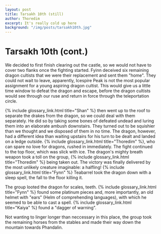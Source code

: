 ```yaml
---
layout: post
title: Tarsakh 10th (still)
author: Thoredim
excerpt: It's really cold up here
background: "/img/posts/tarsakh10th.jpg"
---
```


# Tarsakh 10th (cont.)

We decided to first finish clearing out the castle, so we would not have to
cover two flanks once the fighting started. Fyinn deceived six remaining dragon
cultists that we were their replacement and sent them "home". They could not
wait to leave, apparently, Icespire Peak is not the most popular assignment for
a young aspiring dragon cultist. This would give us a little time window to
defeat the dragon and escape, before the dragon cultists would see through our
ruse and return in force through the teleportation circle.

{% include glossary_link.html title="Shan" %} then went up to the roof to separate the drakes from the dragon, so we
could deal with them separately. He did so by taking some bones of defeated
undead and luring them into an elaborate ambush downstairs. They turned out to
be squishier than we thought and we disposed of them in no time. The dragon,
however, had a different idea than waiting upstairs for his turn to be dealt
and landed on a ledge outside. {% include glossary_link.html title="Thoredim" %}, who can spare no love for
dragons, rushed in immediately. The fight continued to the top floor, which was
slick with ice. The dragon's mighty breath weapon took a toll on the group,
{% include glossary_link.html title="Thoredim" %} being taken out. The victory was finally delivered by the most
unlikely creature imaginable: a halfling! {% include glossary_link.html title="Fynn" %} Teabarrel took the dragon down
with a sleep spell, the fall to the floor killing it.

The group looted the dragon for scales, teeth. {% include glossary_link.html title="Fynn" %} found some platinum pieces
and, more importantly, an old helmet with "ears" (Helm of comprehending
languages), with which he seemed to be able to cast a spell. {% include glossary_link.html title="Kaiya" %} found a
"dagger of warning".

Not wanting to linger longer than neccessary in this place, the group took the
remaining horses from the stables and made their way down the mountain towards
Phandalin.
